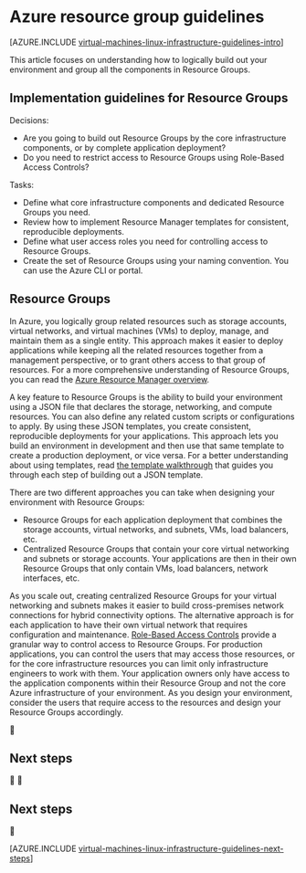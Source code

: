 <properties
	pageTitle="Resource Groups Guidelines | Azure"
	description="Learn about the key design and implementation guidelines for deploying Resource Groups in Azure infrastructure services."
	documentationCenter=""
	services="virtual-machines-linux"
	authors="iainfoulds"
	manager="timlt"
	editor=""
	tags="azure-resource-manager"/>

<tags
	ms.service="virtual-machines-linux"
	ms.workload="infrastructure-services"
	ms.tgt_pltfrm="vm-linux"
	ms.devlang="na"
	ms.topic="article"
	ms.date="09/08/2016"
	wacn.date=""
	ms.author="iainfou"/>

# Azure resource group guidelines

[AZURE.INCLUDE [virtual-machines-linux-infrastructure-guidelines-intro](../../includes/virtual-machines-linux-infrastructure-guidelines-intro.md)] 

This article focuses on understanding how to logically build out your environment and group all the components in Resource Groups.


## Implementation guidelines for Resource Groups

Decisions:

- Are you going to build out Resource Groups by the core infrastructure components, or by complete application deployment?
- Do you need to restrict access to Resource Groups using Role-Based Access Controls?

Tasks:

- Define what core infrastructure components and dedicated Resource Groups you need.
- Review how to implement Resource Manager templates for consistent, reproducible deployments.
- Define what user access roles you need for controlling access to Resource Groups.
- Create the set of Resource Groups using your naming convention. You can use the Azure CLI or portal.


## Resource Groups

In Azure, you logically group related resources such as storage accounts, virtual networks, and virtual machines (VMs) to deploy, manage, and maintain them as a single entity. This approach makes it easier to deploy applications while keeping all the related resources together from a management perspective, or to grant others access to that group of resources. For a more comprehensive understanding of Resource Groups, you can read the [Azure Resource Manager overview](/documentation/articles/resource-group-overview/).

A key feature to Resource Groups is the ability to build your environment using a JSON file that declares the storage, networking, and compute resources. You can also define any related custom scripts or configurations to apply. By using these JSON templates, you create consistent, reproducible deployments for your applications. This approach lets you build an environment in development and then use that same template to create a production deployment, or vice versa. For a better understanding about using templates, read [the template walkthrough](/documentation/articles/resource-manager-template-walkthrough/) that guides you through each step of building out a JSON template.

There are two different approaches you can take when designing your environment with Resource Groups:

- Resource Groups for each application deployment that combines the storage accounts, virtual networks, and subnets, VMs, load balancers, etc.
- Centralized Resource Groups that contain your core virtual networking and subnets or storage accounts. Your applications are then in their own Resource Groups that only contain VMs, load balancers, network interfaces, etc.

As you scale out, creating centralized Resource Groups for your virtual networking and subnets makes it easier to build cross-premises network connections for hybrid connectivity options. The alternative approach is for each application to have their own virtual network that requires configuration and maintenance. [Role-Based Access Controls](/documentation/articles/role-based-access-control-what-is/) provide a granular way to control access to Resource Groups. For production applications, you can control the users that may access those resources, or for the core infrastructure resources you can limit only infrastructure engineers to work with them. Your application owners only have access to the application components within their Resource Group and not the core Azure infrastructure of your environment. As you design your environment, consider the users that require access to the resources and design your Resource Groups accordingly. 



## Next steps


## <a name="next-steps"></a>Next steps


[AZURE.INCLUDE [virtual-machines-linux-infrastructure-guidelines-next-steps](../../includes/virtual-machines-linux-infrastructure-guidelines-next-steps.md)]